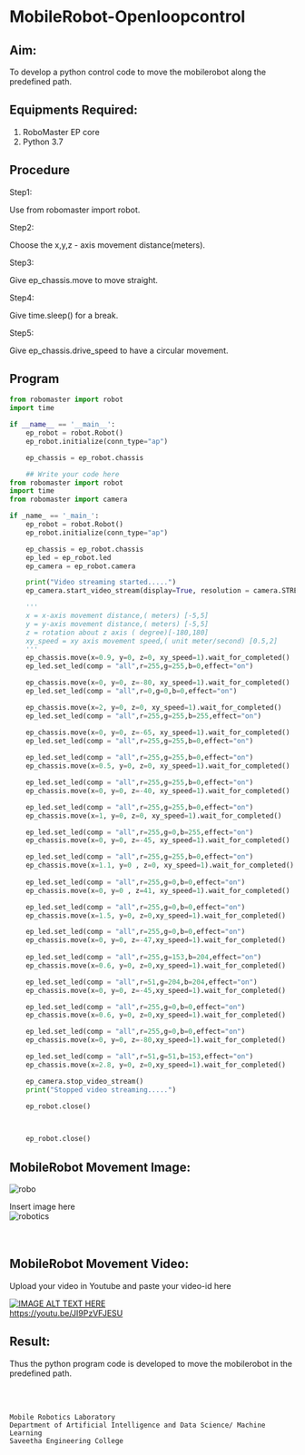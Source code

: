 # MobileRobot-Openloopcontrol

## Aim:

To develop a python control code to move the mobilerobot along the predefined path.

## Equipments Required:

1. RoboMaster EP core
2. Python 3.7

## Procedure

Step1:

Use from robomaster import robot.

Step2:

Choose the x,y,z - axis movement distance(meters).

Step3:

Give ep_chassis.move to move straight.

Step4:

Give time.sleep() for a break.

Step5:

Give ep_chassis.drive_speed to have a circular movement.


## Program

```python
from robomaster import robot
import time

if __name__ == '__main__':
    ep_robot = robot.Robot()
    ep_robot.initialize(conn_type="ap")

    ep_chassis = ep_robot.chassis

    ## Write your code here
from robomaster import robot
import time
from robomaster import camera

if _name_ == '_main_':
    ep_robot = robot.Robot()
    ep_robot.initialize(conn_type="ap")

    ep_chassis = ep_robot.chassis
    ep_led = ep_robot.led
    ep_camera = ep_robot.camera

    print("Video streaming started.....")
    ep_camera.start_video_stream(display=True, resolution = camera.STREAM_360P)

    '''
    x = x-axis movement distance,( meters) [-5,5]
    y = y-axis movement distance,( meters) [-5,5]
    z = rotation about z axis ( degree)[-180,180]
    xy_speed = xy axis movement speed,( unit meter/second) [0.5,2]
    '''
    ep_chassis.move(x=0.9, y=0, z=0, xy_speed=1).wait_for_completed()
    ep_led.set_led(comp = "all",r=255,g=255,b=0,effect="on")

    ep_chassis.move(x=0, y=0, z=-80, xy_speed=1).wait_for_completed()
    ep_led.set_led(comp = "all",r=0,g=0,b=0,effect="on")

    ep_chassis.move(x=2, y=0, z=0, xy_speed=1).wait_for_completed()
    ep_led.set_led(comp = "all",r=255,g=255,b=255,effect="on")

    ep_chassis.move(x=0, y=0, z=-65, xy_speed=1).wait_for_completed()
    ep_led.set_led(comp = "all",r=255,g=255,b=0,effect="on")
    
    ep_led.set_led(comp = "all",r=255,g=255,b=0,effect="on")
    ep_chassis.move(x=0.5, y=0, z=0, xy_speed=1).wait_for_completed()

    ep_led.set_led(comp = "all",r=255,g=255,b=0,effect="on")
    ep_chassis.move(x=0, y=0, z=-40, xy_speed=1).wait_for_completed()

    ep_led.set_led(comp = "all",r=255,g=255,b=0,effect="on")
    ep_chassis.move(x=1, y=0, z=0, xy_speed=1).wait_for_completed()

    ep_led.set_led(comp = "all",r=255,g=0,b=255,effect="on")
    ep_chassis.move(x=0, y=0, z=-45, xy_speed=1).wait_for_completed()

    ep_led.set_led(comp = "all",r=255,g=255,b=0,effect="on")
    ep_chassis.move(x=1.1, y=0 , z=0, xy_speed=1).wait_for_completed()
 
    ep_led.set_led(comp = "all",r=255,g=0,b=0,effect="on")
    ep_chassis.move(x=0, y=0 , z=41, xy_speed=1).wait_for_completed()

    ep_led.set_led(comp = "all",r=255,g=0,b=0,effect="on")
    ep_chassis.move(x=1.5, y=0, z=0,xy_speed=1).wait_for_completed()

    ep_led.set_led(comp = "all",r=255,g=0,b=0,effect="on")
    ep_chassis.move(x=0, y=0, z=-47,xy_speed=1).wait_for_completed()
    
    ep_led.set_led(comp = "all",r=255,g=153,b=204,effect="on")
    ep_chassis.move(x=0.6, y=0, z=0,xy_speed=1).wait_for_completed()

    ep_led.set_led(comp = "all",r=51,g=204,b=204,effect="on")
    ep_chassis.move(x=0, y=0, z=-45,xy_speed=1).wait_for_completed()

    ep_led.set_led(comp = "all",r=255,g=0,b=0,effect="on")
    ep_chassis.move(x=0.6, y=0, z=0,xy_speed=1).wait_for_completed()

    ep_led.set_led(comp = "all",r=255,g=0,b=0,effect="on")
    ep_chassis.move(x=0, y=0, z=-80,xy_speed=1).wait_for_completed()

    ep_led.set_led(comp = "all",r=51,g=51,b=153,effect="on")      
    ep_chassis.move(x=2.8, y=0, z=0,xy_speed=1).wait_for_completed()

    ep_camera.stop_video_stream()
    print("Stopped video streaming.....")

    ep_robot.close()


    
    ep_robot.close()
```

## MobileRobot Movement Image:

![robo](./img/robomaster.png)

Insert image here
<br/>![robotics](https://github.com/sanjaythiyagarajan/mobilerobot-openloopcontrol/assets/119409242/0f8a8576-17ac-4565-9132-a29b48fed6c6)
<br/>
<br/>
<br/>

## MobileRobot Movement Video:

Upload your video in Youtube and paste your video-id here

[![IMAGE ALT TEXT HERE](https://img.youtube.com/vi/YOUTUBE_VIDEO_ID_HERE/0.jpg)](https://www.youtube.com/watch?v=YOUTUBE_VIDEO_ID_HERE)
<br/>https://youtu.be/JI9PzVFJESU

## Result:

Thus the python program code is developed to move the mobilerobot in the predefined path.


<br/>
<br/>

```
Mobile Robotics Laboratory
Department of Artificial Intelligence and Data Science/ Machine Learning
Saveetha Engineering College
```
